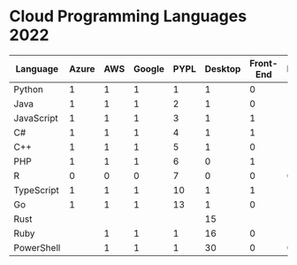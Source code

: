 # Cloud Programming Languages 2022

| Language | Azure | AWS | Google | PYPL | Desktop | Front-End | Backend | Analytics | Salary US | Jobs US |
|----------|-------|-----|--------|------|---------|-----------|---------|-----------|-----------|---------|
| Python     | 1 | 1 | 1 | 1 | 1 | 0 | 1 | 1 | $96,890 | 181,065 |
| Java       |1|1|1|2|1|0|1|1|$93,118|145,193|
| JavaScript |1|1|1|3|1|1|1|1|$90,864|120,468|
| C#         |1|1|1|4|1|1|1|0|$88,947|90,359|
| C++        |1|1|1|5|1|0|1|1|$89,736|77,367|
| PHP        |1|1|1|6|0|1|1|0|$79,499|15,159|
| R          |0|0|0|7|0|0|0|1||35,855|
| TypeScript |1|1|1|10|1|1|1|1|$85,756|19,739|
| Go         |1|1|1|13|1|0|1|0||6,016|
| Rust       |||||15||||||6,916|
| Ruby       ||1|1|1|16|0|1|1|0||11,650|
| PowerShell ||1|1|1|30|0|0|0|0||22,734|
